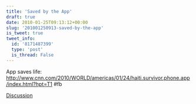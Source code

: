 ```yaml
---
title: 'Saved by the App'
draft: true
date: 2010-01-25T09:13:12+00:00
slug: '201001250913-saved-by-the-app'
is_tweet: true
tweet_info:
  id: '8171487399'
  type: 'post'
  is_thread: False
---
```




App saves life: http://www.cnn.com/2010/WORLD/americas/01/24/haiti.survivor.phone.app/index.html?hpt=T1 #fb

[Discussion](https://x.com/sytelus/status/8171487399)
